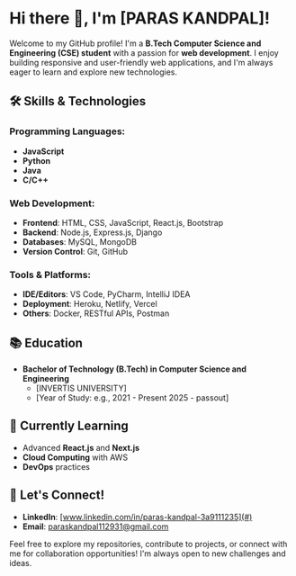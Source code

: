 # Hi there 👋, I'm [PARAS KANDPAL]!

Welcome to my GitHub profile! I'm a **B.Tech Computer Science and Engineering (CSE) student** with a passion for **web development**. I enjoy building responsive and user-friendly web applications, and I'm always eager to learn and explore new technologies.

## 🛠 Skills & Technologies

### Programming Languages:
- **JavaScript**
- **Python**
- **Java**
- **C/C++**

### Web Development:
- **Frontend**: HTML, CSS, JavaScript, React.js, Bootstrap
- **Backend**: Node.js, Express.js, Django
- **Databases**: MySQL, MongoDB
- **Version Control**: Git, GitHub

### Tools & Platforms:
- **IDE/Editors**: VS Code, PyCharm, IntelliJ IDEA
- **Deployment**: Heroku, Netlify, Vercel
- **Others**: Docker, RESTful APIs, Postman

## 📚 Education

- **Bachelor of Technology (B.Tech) in Computer Science and Engineering**
  - [INVERTIS UNIVERSITY]
  - [Year of Study: e.g., 2021 - Present 2025 - passout]

## 🌱 Currently Learning
- Advanced **React.js** and **Next.js**
- **Cloud Computing** with AWS
- **DevOps** practices


## 💬 Let's Connect!

- **LinkedIn**: [www.linkedin.com/in/paras-kandpal-3a9111235](#)
- **Email**: [paraskandpal112931@gmail.com](mailto:paraskandpal112931@gmail.com)

Feel free to explore my repositories, contribute to projects, or connect with me for collaboration opportunities! I'm always open to new challenges and ideas.



